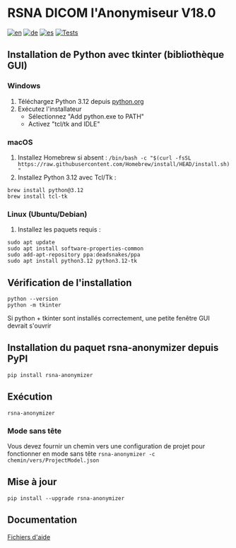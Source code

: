 # RSNA DICOM l'Anonymiseur V18.0
[![en](https://img.shields.io/badge/lang-en-blue.svg)](readme.md)
[![de](https://img.shields.io/badge/lang-de-blue.svg)](readme.de.md)
[![es](https://img.shields.io/badge/lang-es-blue.svg)](readme.es.md)
[![Tests](https://github.com/RSNA/anonymizer/actions/workflows/tests.yaml/badge.svg)](https://github.com/RSNA/anonymizer/actions/workflows/tests.yaml)
## Installation de Python avec tkinter (bibliothèque GUI)
### Windows
1. Téléchargez Python 3.12 depuis [python.org](https://www.python.org/downloads/)
2. Exécutez l'installateur
    - Sélectionnez "Add python.exe to PATH"
    - Activez "tcl/tk and IDLE"
### macOS
1. Installez Homebrew si absent : `/bin/bash -c "$(curl -fsSL https://raw.githubusercontent.com/Homebrew/install/HEAD/install.sh)"`
2. Installez Python 3.12 avec Tcl/Tk :
```
brew install python@3.12
brew install tcl-tk
```
### Linux (Ubuntu/Debian)
1. Installez les paquets requis :
```
sudo apt update
sudo apt install software-properties-common
sudo add-apt-repository ppa:deadsnakes/ppa
sudo apt install python3.12 python3.12-tk
```
## Vérification de l'installation
```
python --version
python -m tkinter
```
Si python + tkinter sont installés correctement, une petite fenêtre GUI devrait s'ouvrir
## Installation du paquet rsna-anonymizer depuis PyPI
`pip install rsna-anonymizer`
## Exécution
`rsna-anonymizer`
### Mode sans tête
Vous devez fournir un chemin vers une configuration de projet pour fonctionner en mode sans tête
`rsna-anonymizer -c chemin/vers/ProjectModel.json`
## Mise à jour
`pip install --upgrade rsna-anonymizer`
## Documentation
[Fichiers d'aide](https://mdevans.github.io/anonymizer/index.html)
